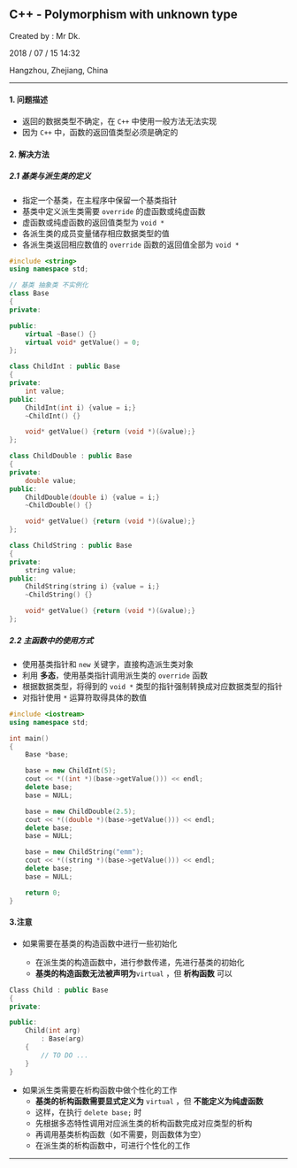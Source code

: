 ## C++ - Polymorphism with unknown type

Created by : Mr Dk.

2018 / 07 / 15 14:32

Hangzhou, Zhejiang, China

---

#### 1. 问题描述

* 返回的数据类型不确定，在 `C++` 中使用一般方法无法实现
* 因为 `C++` 中，函数的返回值类型必须是确定的

#### 2. 解决方法

##### 2.1 基类与派生类的定义

* 指定一个基类，在主程序中保留一个基类指针
* 基类中定义派生类需要 `override` 的虚函数或纯虚函数
* 虚函数或纯虚函数的返回值类型为 `void *`
* 各派生类的成员变量储存相应数据类型的值
* 各派生类返回相应数值的 `override` 函数的返回值全部为 `void *`

```C++
#include <string>
using namespace std;

// 基类 抽象类 不实例化
class Base 
{
private:

public:
    virtual ~Base() {}
    virtual void* getValue() = 0;
};

class ChildInt : public Base 
{
private: 
    int value;
public: 
    ChildInt(int i) {value = i;}
    ~ChildInt() {}

    void* getValue() {return (void *)(&value);}
};

class ChildDouble : public Base 
{
private: 
    double value;
public:
    ChildDouble(double i) {value = i;}
    ~ChildDouble() {}

    void* getValue() {return (void *)(&value);}
};

class ChildString : public Base
{
private:
    string value;
public: 
    ChildString(string i) {value = i;}
    ~ChildString() {}

    void* getValue() {return (void *)(&value);}
};
```

##### 2.2 主函数中的使用方式

* 使用基类指针和 `new` 关键字，直接构造派生类对象
* 利用 __多态__，使用基类指针调用派生类的 `override` 函数
* 根据数据类型，将得到的 `void *` 类型的指针强制转换成对应数据类型的指针
* 对指针使用 `*` 运算符取得具体的数值

```C++
#include <iostream>
using namespace std;

int main() 
{
    Base *base;

    base = new ChildInt(5);
    cout << *((int *)(base->getValue())) << endl;
    delete base;
    base = NULL;

    base = new ChildDouble(2.5);
    cout << *((double *)(base->getValue())) << endl;
    delete base;
    base = NULL;

    base = new ChildString("emm");
    cout << *((string *)(base->getValue())) << endl;
    delete base;
    base = NULL;

    return 0;
}
```

#### 3.注意

* 如果需要在基类的构造函数中进行一些初始化

  * 在派生类的构造函数中，进行参数传递，先进行基类的初始化
  * __基类的构造函数无法被声明为__`virtual` ，但 __析构函数__ 可以


```C++
Class Child : public Base
{
private:

public:
	Child(int arg)
		: Base(arg)
	{
        // TO DO ...
	}
}
```

* 如果派生类需要在析构函数中做个性化的工作
  *  __基类的析构函数需要显式定义为__  `virtual` ，但 __不能定义为纯虚函数__
  * 这样，在执行 `delete base;` 时
  * 先根据多态特性调用对应派生类的析构函数完成对应类型的析构
  * 再调用基类析构函数（如不需要，则函数体为空）
  * 在派生类的析构函数中，可进行个性化的工作

---

